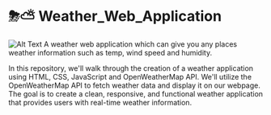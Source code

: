 # ⛈⛅ Weather_Web_Application 
![Alt Text](https://encrypted-tbn0.gstatic.com/images?q=tbn:ANd9GcToZecMggX5KTy0-zpTYxJIvstegV9-3HgiEw&s)
A weather web application which can give you any places weather information such as temp, wind speed and humidity.<br>

In this repository, we'll walk through the creation of a weather application using HTML, CSS, JavaScript and OpenWeatherMap API. We'll utilize the OpenWeatherMap API to fetch weather data and display it on our webpage. The goal is to create a clean, responsive, and functional weather application that provides users with real-time weather information.
